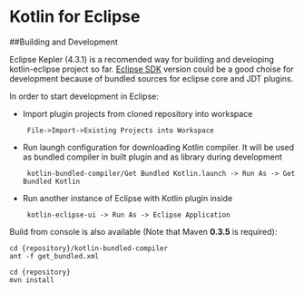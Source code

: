 Kotlin for Eclipse
==============

##Building and Development

Eclipse Kepler (4.3.1) is a recomended way for building and developing kotlin-eclipse project so far. [Eclipse SDK](http://download.eclipse.org/eclipse/downloads/drops4/R-4.3.1-201309111000/) version could be a good choise for development because of bundled sources for eclipse core and JDT plugins.

In order to start development in Eclipse:
 - Import plugin projects from cloned repository into workspace 
 
        File->Import->Existing Projects into Workspace

 - Run laungh configuration for downloading Kotlin compiler. It will be used as bundled compiler in built plugin and as library during development 
 
        kotlin-bundled-compiler/Get Bundled Kotlin.launch -> Run As -> Get Bundled Kotlin

 - Run another instance of Eclipse with Kotlin plugin inside 
 
        kotlin-eclipse-ui -> Run As -> Eclipse Application

Build from console is also available (Note that Maven **0.3.5** is required):

    cd {repository}/kotlin-bundled-compiler
    ant -f get_bundled.xml  

    cd {repository}
    mvn install

